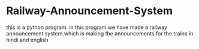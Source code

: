 # Railway-Announcement-System
this is a python program. in this program we have made a railway announcement system which is making the announcements for the trains in hindi and english
